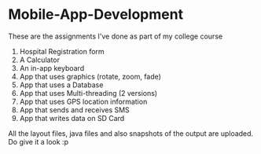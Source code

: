 # Mobile-App-Development
These are the assignments I've done as part of my college course

1. Hospital Registration form
2. A Calculator
3. An in-app keyboard
4. App that uses graphics (rotate, zoom, fade)
5. App that uses a Database
6. App that uses Multi-threading (2 versions)
7. App that uses GPS location information
8. App that sends and receives SMS
9. App that writes data on SD Card

All the layout files, java files and also snapshots of the output are uploaded. Do give it a look :p
